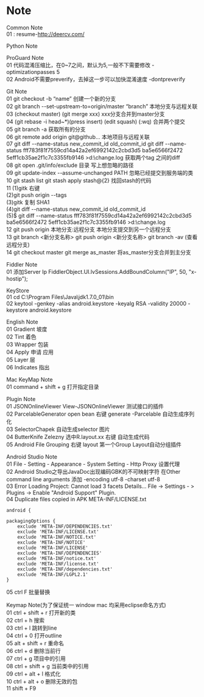 # Note

Common Note <br>
01 : resume-http://deercv.com/ <br>

Python Note <br>

ProGuard Note <br>
01 代码混淆压缩比，在0~7之间，默认为5,一般不下需要修改 -optimizationpasses 5 <br>
02 Android不需要preverify，去掉这一步可以加快混淆速度 -dontpreverify <br>

Git Note <br>
01 git checkout -b “name” 创建一个新的分支 <br>
02 git branch --set-upstream-to=origin/master “branch” 本地分支与远程关联 <br>
03 (checkout master) (git merge xxx) xxx分支合并到master分支  <br>
04 (git rebase -i head~*)(press insert) (edit squash) (:wq) 合并两个提交  <br>
05 git branch -a 获取所有的分支 <br>
06 git remote add origin git@github... 本地项目与远程关联 <br>
07 git diff --name-status new_commit_id old_commit_id git diff --name-status fff783f81f7559cd14a42a2ef6992142c2cbd3d5 ba5e6566f2472
   5eff1cb35ae2f1c7c3355fb9146 >d:\change.log 获取两个tag 之间的diff <br> 
08 git open .git/info/exclude 目录 写上想忽略的路径 <br>
09 git update-index --assume-unchanged PATH 忽略已经提交到服务端的类 <br>
10 git stash list   git stash apply stash@{2}  找回stash的代码 <br>
11 (1)gitk 右键<br>
   (2)git push origin --tags <br> 
   (3)gitk 复制 SHA1 <br>
   (4)git diff --name-status new_commit_id old_commit_id<br>
   (5)$ git diff --name-status fff783f81f7559cd14a42a2ef6992142c2cbd3d5 ba5e6566f2472
      5eff1cb35ae2f1c7c3355fb9146 >d:\change.log <br>
12 git push origin 本地分支:远程分支  本地分支提交到另一个远程分支 <br>
13 git branch <新分支名称> git push origin <新分支名称>  git branch -av (查看远程分支) <br>
14 git checkout master git merge as_master  将as_master分支合并到主分支 <br>

Fiddler Note<br>
01 添加Server Ip  FiddlerObject.UI.lvSessions.AddBoundColumn("IP", 50, "x-hostip");  <br>

KeyStore <br>
01 cd C:\Program Files\Java\jdk1.7.0_01\bin <br>
02 keytool -genkey -alias android.keystore -keyalg RSA -validity 20000 -keystore android.keystore <br>

English Note <br>
01 Gradient 坡度 <br>
02 Tint 着色 <br>
03 Wrapper 包装 <br>
04 Apply 申请 应用 <br>
05 Layer 层 <br>
06 Indicates 指出 <br>

Mac KeyMap Note <br>
01  command + shift + g  打开指定目录<br>

Plugin Note <br>
01 JSONOnlineViewer View-JSONOnlineViewer 测试接口的插件<br>
02 ParcelableGenerator open bean 右键 generate -Parcelable 自动生成序列化 <br>
03 SelectorChapek 自动生成selector 图片 <br>
04 ButterKnife Zelezny 选中R.layout.xx 右键 自动生成代码 <br>
05 Android File Grouping 右键 layout 第一个Group Layout自动分组插件 <br>

Android Studio Note <br>
01 File - Setting - Appearance - System Setting - Http Proxy 设置代理 <br>
02 Android Studio之导出JavaDoc出现编码GBK的不可映射字符  在Other command line arguments 添加 -encoding utf-8 -charset utf-8 <br>
03 Error Loading Project: Cannot load 3 facets Details...  File -> Settings - > Plugins -> Enable "Android Support" Plugin. <br>
04 Duplicate files copied in APK META-INF/LICENSE.txt <br>
       
    android {  
    
    packagingOptions {  
        exclude 'META-INF/DEPENDENCIES.txt'  
        exclude 'META-INF/LICENSE.txt'  
        exclude 'META-INF/NOTICE.txt'  
        exclude 'META-INF/NOTICE'  
        exclude 'META-INF/LICENSE'  
        exclude 'META-INF/DEPENDENCIES'  
        exclude 'META-INF/notice.txt'  
        exclude 'META-INF/license.txt'  
        exclude 'META-INF/dependencies.txt'  
        exclude 'META-INF/LGPL2.1'  
    }  
05 ctrl F 批量替换 <br>

Keymap Note(为了保证统一 window mac 均采用eclipse命名方式)<br>
01 ctrl + shift + r 打开新的类 <br>
02 ctrl + h 搜索 <br>
03 ctrl + l 跳转到line <br>
04 ctrl + 0 打开outline <br>
05 alt + shift + r 重命名 <br>
06 ctrl + d 删除当前行 <br>
07 ctrl + g 项目中的引用 <br>
08 ctrl + shift + g 当前类中的引用 <br>
09 ctrl + alt + l 格式化 <br>
10 ctrl + alt + o 删除无效的包 <br>
11 shift + F9 <br>



